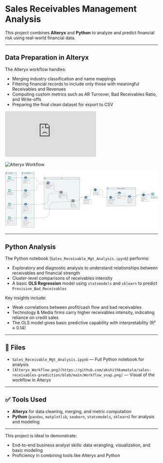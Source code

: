 
# Sales Receivables Management Analysis

This project combines **Alteryx** and **Python** to analyze and predict financial risk using real-world financial data.

---

## Data Preparation in Alteryx

The Alteryx workflow handles:
- Merging industry classification and name mappings
- Filtering financial records to include only those with meaningful Receivables and Revenues
- Computing custom metrics such as AR Turnover, Bad Receivables Ratio, and Write-offs
- Preparing the final clean dataset for export to CSV

![Detailed Alteryx Summary](https://github.com/akshithkamatala/sales-receivables-prediction/blob/main/Alteryx_workflow_summary.pdf)

![Alteryx Workflow](https://github.com/akshithkamatala/sales-receivables-prediction/blob/main/data_cleaning.yxmd)

![Alteryx Workflow_Snap](https://github.com/akshithkamatala/sales-receivables-prediction/blob/main/Workflow_snap.png)

---

## Python Analysis

The Python notebook (`Sales_Receivable_Mgt_Analysis.ipynb`) performs:
- Exploratory and diagnostic analysis to understand relationships between receivables and financial strength
- Cluster-level comparisons of receivables intensity
- A basic **OLS Regression** model using `statsmodels` and `sklearn` to predict `Provision_Bad_Receivables`

Key insights include:
- Weak correlations between profit/cash flow and bad receivables
- Technology & Media firms carry higher receivables intensity, indicating reliance on credit sales
- The OLS model gives basic predictive capability with interpretability (R² ≈ 0.14)

---

## 📁 Files

- `Sales_Receivable_Mgt_Analysis.ipynb` — Full Python notebook for analysis
- `[Alteryx_Workflow.png](https://github.com/akshithkamatala/sales-receivables-prediction/blob/main/Workflow_snap.png)` — Visual of the workflow in Alteryx

---

## ✅ Tools Used

- **Alteryx** for data cleaning, merging, and metric computation
- **Python** (`pandas`, `matplotlib`, `seaborn`, `statsmodels`, `sklearn`) for analysis and modeling

---

This project is ideal to demonstrate:
- End-to-end business analyst skills: data wrangling, visualization, and basic modeling
- Proficiency in combining tools like Alteryx and Python
